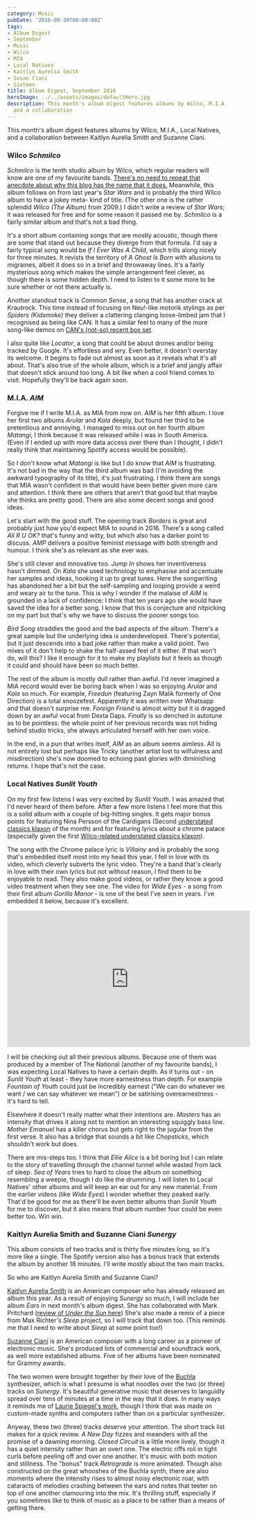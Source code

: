 ```yaml
---
category: Music
pubDate: '2016-09-30T00:00:00Z'
tags:
- Album Digest
- September
- Music
- Wilco
- MIA
- Local Natives
- Kaitlyn Aurelia Smith
- Susan Ciani
- Sixteen
title: Album Digest, September 2016
heroImage: ../../assets/images/defaultHero.jpg
description: This month's album digest features albums by Wilco, M.I.A., Local Natives,
  and a collaboration
---
```

This month's album digest features albums by Wilco, M.I.A., Local Natives, and a collaboration between Kaitlyn Aurelia Smith and Suzanne Ciani.

### Wilco *Schmilco*

*Schmilco* is the tenth studio album by Wilco, which regular readers will know are one of my favourite bands. [There's no need to repeat that anecdote about why this blog has the name that it does.](/whatever-happened-to-that-hat/) Meanwhile, this album follows on from last year's *Star Wars* and is probably the third Wilco album to have a jokey meta- kind of title. (The other one is the rather splendid *Wilco (The Album)* from 2009.) I didn't write a review of *Star Wars*; it  was released for free and for some reason it passed me by. *Schmilco* is a fairly similar album and that's not a bad thing.

It's a short album containing songs that are mostly acoustic, though there are some that stand out because they diverge from that formula. I'd say a fairly typical song would be *If I Ever Was A Child*, which trills along nicely for three minutes. It revists the territory of *A Ghost Is Born* with allusions to migraines, albeit it does so in a brief and throwaway lines. It's a fairly mysterious song which makes the simple arrangement feel clever, as though there is some hidden depth. I need to listen to it some more to be sure whether or not there actually is.

Another standout track is *Common Sense*, a song that has another crack at Krautrock. This time instead of focusing on Neu!-like motorik stylings as per *Spiders (Kidsmoke)* they deliver a clattering clanging loose-limbed jam that I recognised  as being like CAN. It has a similar feel to many of the more song-like demos on [CAN's (not-so) recent box set](/can-the-lost-tapes/).

I also quite like *Locator*, a song that could be about drones and/or being tracked by Google. It's effortless and wry. Even better, it doesn't overstay its welcome. It begins to fade out almost as soon as it reveals what it's all about. That's also true of the whole album, which is a brief and jangly affair that doesn't stick around too long. A bit like when a cool friend comes to visit. Hopefully they'll be back again soon.

### M.I.A. *AIM*

Forgive me if I write M.I.A. as MIA from now on. *AIM* is her fifth album. I love her first two albums *Arular* and *Kala* deeply, but found her third to be pretentious and annoying. I managed to miss out on her fourth album *Matangi*, I think because it was released while I was in South America. (Even if I ended up with more data access over there than I thought, I didn't really think that maintaining Spotify access would be possible).

So I don't know what *Matangi* is like but I do know that *AIM* is frustrating. It's not bad in the way that the third album was bad (I'm avoiding the awkward typography of its title), it's just frustrating. I think there are songs that MIA wasn't confident in that would have been better given more care and attention. I think there are others that aren't that good but that maybe she thinks are pretty good. There are also some decent songs and  good ideas.

Let's start with the good stuff. The opening track *Borders* is great and probably just how you'd expect MIA to sound in 2016. There's a song called *Ali R U OK?* that's funny and witty, but which also has a darker point to discuss. *AMP* delivers a positive feminist message with both strength and humour. I think she's as relevant as she ever was.

She's still clever and innovative too. *Jump In* shows her inventiveness hasn't dimmed. On *Kala* she used technology to emphasise and accentuate her samples and ideas, hooking it up to great tunes. Here the songwriting has abandoned her a bit but the self-sampling and looping provide a weird and weary air to the tune. This is why I wonder if the malaise of *AIM* is grounded in a lack of confidence: I think that ten years ago she would have saved the idea for a better song. I know that this is conjecture and nitpicking on my part but that's why we have to discuss the poorer songs too.

*Bird Song* straddles the good and the bad aspects of the album. There's a great sample but the underlying idea is underdeveloped. There's potential, but it just descends into a bad joke rather than make a valid point. Two mixes of it don't help to shake the half-assed feel of it either. If that won't do, will this? I like it enough for it to make my playlists but it feels as though it could and should have been so much better.

The rest of the album is mostly dull rather than awful. I'd never imagined a MIA record would ever be boring back when I was so enjoying *Arular* and *Kala* so much. For example, *Freedun* (featuring Zayn Malik formerly of One Direction) is a total snoozefest. Apparently it was written over Whatsapp and that doesn't surprise me. *Foreign Friend* is almost witty but it is dragged down by an awful vocal from Dexta Daps. *Finally* is so denched in autotune as to be pointless: the whole point of her previous records was not hiding behind studio tricks, she always articulated herself with her own voice.

In the end, in a pun that writes itself, *AIM* as an album seems aimless. All is not entirely lost but perhaps like Tricky (another artist lost to wilfulness and misdirection) she's now doomed to echoing past glories with diminishing returns. I hope that's not the case.

### Local Natives *Sunlit Youth*

On my first few listens I was very excited by *Sunlit Youth*. I was amazed that I'd never heard of them before. After a few more listens I feel more that this is a solid album with a couple of big-hitting singles. It gets major bonus points for featuring Nina Persson of the Cardigans (Second [understated classics klaxon](/understated-classics-25-long-gone-before-daylight-cardigans/) of the month) and for featuring lyrics about a chrome palace (especially given the first [Wilco-related understated classics klaxon](/uc-27-a-ghost-is-born-wilco/)).

The song with the Chrome palace lyric is *Villainy* and is probably the song that's embedded itself most into my head this year. I fell in love with its video, which cleverly subverts the lyric video. They're a band that's clearly in love with their own lyrics but not without reason, I find them to be enjoyable to read. They also make good videos, or rather they know a good video treatment when they see one. The video for *Wide Eyes* - a song from their first album *Gorilla Manor* - is one of the best I've seen in years. I've embedded it below, because it's excellent.

<iframe width="560" height="315" src="https://www.youtube.com/embed/NmefFcRJbXE" frameborder="0" allowfullscreen></iframe>

I will be checking out all their previous albums. Because one of them was produced by a member of The National (another of my favourite bands), I was expecting Local Natives to have a certain depth. As it turns out - on *Sunlit Youth* at least - they have more earnestness than depth. For example *Fountain of Youth* could just be incredibly earnest ("We can do whatever we want / we can say whatever we mean") or be satirising overearnestness - it's hard to tell.

Elsewhere it doesn't really matter what their intentions are. *Masters* has an intensity that drives it along not to mention an interesting squiggly bass line. *Mother Emanuel* has a killer chorus but gets right to the jugular from the first verse. It also has a bridge that sounds a bit like *Chopsticks*, which shouldn't work but does.

There are mis-steps too. I think that *Ellie Alice* is a bit boring but I can relate to the story of travelling through the channel tunnel while wasted from lack of sleep. *Sea of Years* tries to hard to close the album on something resembling a weepie, though I do like the drumming.
I will listen to Local Natives' other albums and will keep an ear out for any new material. From the earlier videos (like *Wide Eyes*) I wonder whether they peaked early. That'd be good for me as there'll be even better albums than *Sunlit Youth* for me to discover, but it also means that album number four could be even better too. Win win.

### Kaitlyn Aurelia Smith and Suzanne Ciani *Sunergy*

This album consists of two tracks and is thirty five minutes long, so it's more like a single. The Spotify version also has a bonus track that extends the album by another 18 minutes. I'll write mostly about the two main tracks.

So who are Kaitlyn Aurelia Smith and Suzanne Ciani?

[Kaitlyn Aurelia Smith](http://kaitlynaureliasmith.com) is an American composer who has already released an album this year. As a result of enjoying *Sunergy* so much, I will include her album *Ears* in next month's album digest. She has collaborated with Mark Pritchard ([review of *Under the Sun* here](/album-digest-may-2016/)) She's also made a remix of a piece from Max Richter's *Sleep* project, so I will track that down too. (This reminds me that I need to write about *Sleep* at some point too!)

[Suzanne Ciani](http://sevwave.com) is an American composer with a long career as a pioneer of electronic music. She's produced lots of commercial and soundtrack work, as well more established albums. Five of her albums have been nominated for Grammy awards.

The two women were brought together by their love of the [Buchla](http://buchla.com) synthesizer, which is what I presume is what noodles over the two (or three) tracks on *Sunergy*. It's beautiful generative music that deserves to languidly spread over tens of minutes at a time in the way that it does. In many ways it reminds me of [Laurie Spiegel's work](/album-digest-october-2012/), though I think that was made on custom-made synths and computers rather than on a particular synthesizer.

Anyway, these two (three) tracks deserve your attention. The short track list makes for a quick review. *A New Day* fizzes and meanders with all the promise of a dawning morning. *Closed Circuit* is a little more lively, though it has a quiet intensity rather than an overt one. The electric riffs roil in tight curls before peeling off and over one another. It's music with both motion and stillness. The "bonus" track *Retrograde* is more animated. Though also constructed on the great whooshes of the Buchla synth, there are also moments where the intensity rises to almost noisy electronic roar, with cataracts of melodies crashing between the ears and notes that teeter on top of one another clamouring into the mix. It's thrilling stuff, especially if you sometimes like to think of music as a place to be rather than a means of getting there.